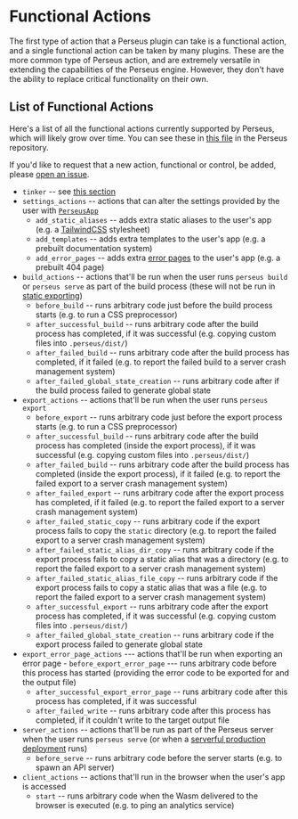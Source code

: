 # Functional Actions

The first type of action that a Perseus plugin can take is a functional action, and a single functional action can be taken by many plugins. These are the more common type of Perseus action, and are extremely versatile in extending the capabilities of the Perseus engine. However, they don't have the ability to replace critical functionality on their own.

## List of Functional Actions

Here's a list of all the functional actions currently supported by Perseus, which will likely grow over time. You can see these in [this file](https://github.com/framesurge/perseus/blob/main/packages/perseus/src/plugins/functional.rs) in the Perseus repository.

If you'd like to request that a new action, functional or control, be added, please [open an issue](https://github.com/framesurge/perseus/issues/new/choose).

-   `tinker` -- see [this section](:reference/plugins/tinker)
-   `settings_actions` -- actions that can alter the settings provided by the user with [`PerseusApp`](:reference/perseus-app)
    -   `add_static_aliases` -- adds extra static aliases to the user's app (e.g. a [TailwindCSS](https://tailwindcss.com) stylesheet)
    -   `add_templates` -- adds extra templates to the user's app (e.g. a prebuilt documentation system)
    -   `add_error_pages` -- adds extra [error pages](:reference/error-pages) to the user's app (e.g. a prebuilt 404 page)
-   `build_actions` -- actions that'll be run when the user runs `perseus build` or `perseus serve` as part of the build process (these will not be run in [static exporting](:reference/exporting))
    -   `before_build` -- runs arbitrary code just before the build process starts (e.g. to run a CSS preprocessor)
    -   `after_successful_build` -- runs arbitrary code after the build process has completed, if it was successful (e.g. copying custom files into `.perseus/dist/`)
    -   `after_failed_build` -- runs arbitrary code after the build process has completed, if it failed (e.g. to report the failed build to a server crash management system)
    -   `after_failed_global_state_creation` -- runs arbitrary code after if the build process failed to generate global state
-   `export_actions` -- actions that'll be run when the user runs `perseus export`
    -   `before_export` -- runs arbitrary code just before the export process starts (e.g. to run a CSS preprocessor)
    -   `after_successful_build` -- runs arbitrary code after the build process has completed (inside the export process), if it was successful (e.g. copying custom files into `.perseus/dist/`)
    -   `after_failed_build` -- runs arbitrary code after the build process has completed (inside the export process), if it failed (e.g. to report the failed export to a server crash management system)
    -   `after_failed_export` -- runs arbitrary code after the export process has completed, if it failed (e.g. to report the failed export to a server crash management system)
    -   `after_failed_static_copy` -- runs arbitrary code if the export process fails to copy the `static` directory (e.g. to report the failed export to a server crash management system)
    -   `after_failed_static_alias_dir_copy` -- runs arbitrary code if the export process fails to copy a static alias that was a directory (e.g. to report the failed export to a server crash management system)
    -   `after_failed_static_alias_file_copy` -- runs arbitrary code if the export process fails to copy a static alias that was a file (e.g. to report the failed export to a server crash management system)
    -   `after_successful_export` -- runs arbitrary code after the export process has completed, if it was successful (e.g. copying custom files into `.perseus/dist/`)
    -   `after_failed_global_state_creation` -- runs arbitrary code if the export process failed to generate global state
-   `export_error_page_actions` --- actions that'll be run when exporting an error page - `before_export_error_page` --- runs arbitrary code before this process has started (providing the error code to be exported for and the output file)
    -   `after_successful_export_error_page` -- runs arbitrary code after this process has completed, if it was successful
    -   `after_failed_write` -- runs arbitrary code after this process has completed, if it couldn't write to the target output file
-   `server_actions` -- actions that'll be run as part of the Perseus server when the user runs `perseus serve` (or when a [serverful production deployment](:reference/deploying/serverful) runs)
    -   `before_serve` -- runs arbitrary code before the server starts (e.g. to spawn an API server)
-   `client_actions` -- actions that'll run in the browser when the user's app is accessed
    -   `start` -- runs arbitrary code when the Wasm delivered to the browser is executed (e.g. to ping an analytics service)
